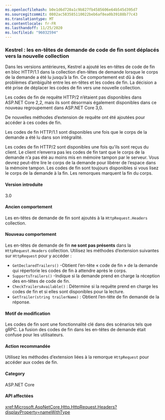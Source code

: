 ```yaml
---
ms.openlocfilehash: b0e1d6d720a1c9b827fb4585606e64b545d395d7
ms.sourcegitcommit: 0802ac583585110022beb6af8ea0b39188b77c43
ms.translationtype: MT
ms.contentlocale: fr-FR
ms.lasthandoff: 11/25/2020
ms.locfileid: "96032594"
---
```

### <a name="kestrel-request-trailer-headers-moved-to-new-collection"></a>Kestrel : les en-têtes de demande de code de fin sont déplacés vers la nouvelle collection

Dans les versions antérieures, Kestrel a ajouté les en-têtes de code de fin en bloc HTTP/1.1 dans la collection d’en-têtes de demande lorsque le corps de la demande a été lu jusqu’à la fin. Ce comportement est dû à des problèmes d’ambiguïté entre les en-têtes et les codes de fin. La décision a été prise de déplacer les codes de fin vers une nouvelle collection.

Les codes de fin de requête HTTP/2 n’étaient pas disponibles dans ASP.NET Core 2,2, mais ils sont désormais également disponibles dans ce nouveau regroupement dans ASP.NET Core 3,0.

De nouvelles méthodes d’extension de requête ont été ajoutées pour accéder à ces codes de fin.

Les codes de fin HTTP/1.1 sont disponibles une fois que le corps de la demande a été lu dans son intégralité.

Les codes de fin HTTP/2 sont disponibles une fois qu’ils sont reçus du client. Le client n’enverra pas les codes de fin tant que le corps de la demande n’a pas été au moins mis en mémoire tampon par le serveur. Vous devrez peut-être lire le corps de la demande pour libérer de l’espace dans la mémoire tampon. Les codes de fin sont toujours disponibles si vous lisez le corps de la demande à la fin. Les remorques marquent la fin du corps.

#### <a name="version-introduced"></a>Version introduite

3.0

#### <a name="old-behavior"></a>Ancien comportement

Les en-têtes de demande de fin sont ajoutés à la `HttpRequest.Headers` collection.

#### <a name="new-behavior"></a>Nouveau comportement

Les en-têtes de demande de fin **ne sont pas présents** dans la `HttpRequest.Headers` collection. Utilisez les méthodes d’extension suivantes sur `HttpRequest` pour y accéder :

- `GetDeclaredTrailers()` -Obtient l’en-tête « code de fin » de la demande qui répertorie les codes de fin à attendre après le corps.
- `SupportsTrailers()` -Indique si la demande prend en charge la réception des en-têtes de code de fin.
- `CheckTrailersAvailable()` : Détermine si la requête prend en charge les codes de fin et si elles sont disponibles pour la lecture.
- `GetTrailer(string trailerName)` : Obtient l’en-tête de fin demandé de la réponse.

#### <a name="reason-for-change"></a>Motif de modification

Les codes de fin sont une fonctionnalité clé dans des scénarios tels que gRPC. La fusion des codes de fin dans les en-têtes de demande était confuse pour les utilisateurs.

#### <a name="recommended-action"></a>Action recommandée

Utilisez les méthodes d’extension liées à la remorque `HttpRequest` pour accéder aux codes de fin.

#### <a name="category"></a>Category

ASP.NET Core

#### <a name="affected-apis"></a>API affectées

<xref:Microsoft.AspNetCore.Http.HttpRequest.Headers?displayProperty=nameWithType>

<!--

#### Affected APIs

`P:Microsoft.AspNetCore.Http.HttpRequest.Headers`

-->

